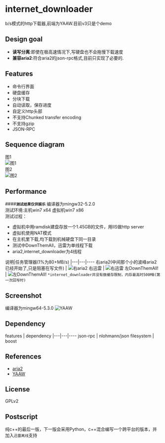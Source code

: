 internet_downloader
===========================
b/s模式的http下载器,前端为YAAW.目前v3只是个demo  

Design goal
------------
* **读写分离**:即使在极高速情况下,写硬盘也不会拖慢下载速度
* **兼容aria2**:符合aria2的json-rpc格式,目前只实现了必要的.

Features
------------
* 命令行界面
* 硬盘缓存
* 分块下载
* 自动读取，保存进度
* 自定义http头部
* 不支持Chunked transfer encoding
* 不支持gzip
* JSON-RPC

Sequence diagram
------------
图1  
![](http://uml.mvnsearch.org/github/do-you/test/master/add_uri_1%2Epuml "图1")  
图2  
![](http://plantuml.com/plantuml/png/1S5X2e0W30RGgzG1Sj3FBYEc8mLridqZkdtlxMtcxeLT-rQ1PHUHfZSy3TLlDzOi4pmHiWmgSdpY13RGI0PMIgL4rnRFi7pq7m00 "图2")  

Performance
------------
####**`测试结果仅供娱乐`** 
编译器为mingw32-5.2.0  
测试环境:主机win7 x64 虚拟机win7 x86    
测试过程：
* 虚拟机中用ramdisk建盘存放一个1.45GB的文件，用IIS做http server
* 虚拟机使用NAT模式
* 在主机里下载,均下载到机械硬盘下同一目录
* 测试中DownThemAll，迅雷为单线程下载
* aria2,internet_downloader为4线程
  
说明|任务管理器(1%为80+MB/s)
|---|---|----
右aria2(中间那个小的波峰aria2已经开始了,只是阻塞在写文件)  | ![](https://raw.githubusercontent.com/do-you/internet_downloader/master/picture/3.png "右aria2")
右迅雷  | ![](https://raw.githubusercontent.com/do-you/internet_downloader/master/picture/2.png "右迅雷")
左DownThemAll!  | ![](https://raw.githubusercontent.com/do-you/internet_downloader/master/picture/1.png "左DownThemAll!")
`*internet_downloader并没有做缓存限制，内存最高时500MB(第一次回写时)`
  
Screenshot
------------
编译器为mingw64-5.3.0
![](https://raw.githubusercontent.com/do-you/internet_downloader/master/picture/4.png "YAAW")

Dependency
------------
features | dependency
|---|---|----
json-rpc | nlohmann/json
filesystem | boost

References
------------
* [aria2](https://github.com/tatsuhiro-t/aria2)
* [YAAW](https://github.com/binux/yaaw)

License
------------
GPLv2

Postscript
------------
纯c++的最后一版，下一版会采用Python，c++混合编写一个跨平台的版本，并加入`迅雷离线`支持
